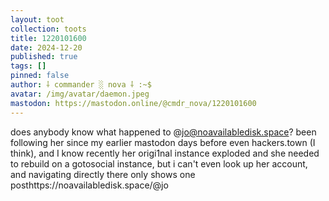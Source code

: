 ```yaml
---
layout: toot
collection: toots
title: 1220101600
date: 2024-12-20
published: true
tags: []
pinned: false
author: ⸸ commander ░ nova ⸸ :~$
avatar: /img/avatar/daemon.jpeg
mastodon: https://mastodon.online/@cmdr_nova/1220101600
---
```


does anybody know what happened to @jo@noavailabledisk.space? been following her since my earlier mastodon days before even hackers.town (I think), and I know recently her origi1nal instance exploded and she needed to rebuild on a gotosocial instance, but i can't even look up her account, and navigating directly there only shows one posthttps://noavailabledisk.space/@jo
